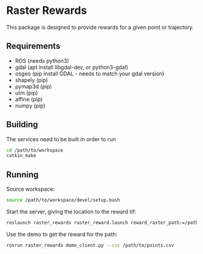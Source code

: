 # Raster Rewards
This package is designed to provide rewards for a given point or trajectory.

## Requirements

- ROS  (needs python3)
- gdal (apt install libgdal-dev, or python3-gdal)
- osgeo (pip install GDAL - needs to match your gdal version)
- shapely (pip)
- pymap3d (pip)
- utm (pip)
- affine (pip)
- numpy (pip)


## Building

The services need to be built in order to run
```bash
cd /path/to/workspace
catkin_make
```

## Running

Source workspace:
```bash
source /path/to/workspace/devel/setup.bash
```

Start the server, giving the location to the reward tif:
```bash
roslaunch raster_rewards raster_reward.launch reward_raster_path:=/path/to/reward_raster.tif
```

Use the demo to get the reward for the path:
```bash
rosrun raster_rewards demo_client.py --csv /path/to/points.csv
```